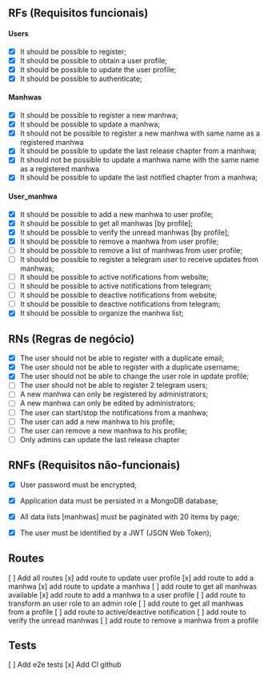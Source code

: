 ## RFs (Requisitos funcionais)
#### Users
- [x] It should be possible to register;
- [x] It should be possible to obtain a user profile;
- [x] It should be possible to update the user profile;
- [x] It should be possible to authenticate;

#### Manhwas
- [x] It should be possible to register a new manhwa;
- [x] It should be possible to update a manhwa;
- [x] It should not be possible to register a new manhwa with same name as a registered manhwa
- [x] It should be possible to update the last release chapter from a manhwa;
- [x] It should not be possible to update a manhwa name with the same name as a registered manhwa
- [x] It should be possible to update the last notified chapter from a manhwa;

#### User_manhwa
- [x] It should be possible to add a new manhwa to user profile;
- [x] It should be possible to get all manhwas [by profile];
- [x] It should be possible to verify the unread manhwas [by profile];
- [x] It should be possible to remove a manhwa from user profile;
- [ ] It should be possible to remove a list of manhwas from user profile;
- [ ] It should be possible to register a telegram user to receive updates from manhwas;
- [ ] It should be possible to active notifications from website;
- [ ] It should be possible to active notifications from telegram;
- [ ] It should be possible to deactive notifications from website;
- [ ] It should be possible to deactive notifications from telegram;
- [x] It should be possible to organize the manhwa list;

## RNs (Regras de negócio)
- [x] The user should not be able to register with a duplicate email;
- [x] The user should not be able to register with a duplicate username;
- [x] The user should not be able to change the user role in update profile;
- [ ] The user should not be able to register 2 telegram users;
- [ ] A new manhwa can only be registered by administrators;
- [ ] A new manhwa can only be edited by administrators;
- [ ] The user can start/stop the notifications from a manhwa;
- [ ] The user can add a new manhwa to his profile;
- [ ] The user can remove a new manhwa to his profile;
- [ ] Only admins can update the last release chapter

## RNFs (Requisitos não-funcionais)
- [x] User password must be encrypted;
- [x] Application data must be persisted in a MongoDB database;
- [x] All data lists [manhwas] must be paginated with 20 items by page;
- [x] The user must be identified by a JWT (JSON Web Token);



## Routes
[ ] Add all routes
[x] add route to update user profile
[x] add route to add a manhwa
[x] add route to update a manhwa
[ ] add route to get all manhwas available
[x] add route to add a manhwa to a user profile
[ ] add route to transform an user role to an admin role
[ ] add route to get all manhwas from a profile
[ ] add route to active/deactive notification
[ ] add route to verify the unread manhwas
[ ] add route to remove a manhwa from a profile

## Tests
[ ] Add e2e tests
[x] Add CI github